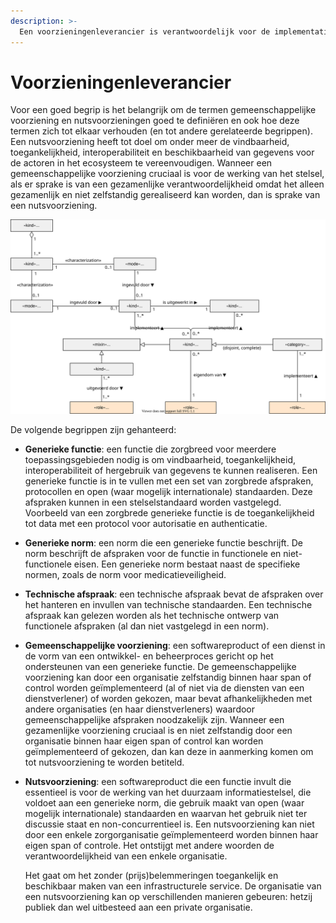 ```yaml
---
description: >-
  Een voorzieningenleverancier is verantwoordelijk voor de implementatie en het beheer van een nutsvoorziening.
---
```


# Voorzieningenleverancier

Voor een goed begrip is het belangrijk om de termen gemeenschappelijke voorziening en nutsvoorzieningen goed te definiëren en ook hoe deze termen zich tot elkaar verhouden (en tot andere gerelateerde begrippen). Een nutsvoorziening heeft tot doel om onder meer de vindbaarheid, toegankelijkheid, interoperabiliteit en beschikbaarheid van gegevens voor de actoren in het ecosysteem te vereenvoudigen. Wanneer een gemeenschappelijke voorziening cruciaal is voor de werking van het stelsel, als er sprake is van een gezamenlijke verantwoordelijkheid omdat het alleen gezamenlijk en niet zelfstandig gerealiseerd kan worden, dan is sprake van een nutsvoorziening.




![Figuur 1 Voorzieningen](../.gitbook/assets/act-servic-onto.svg)



De volgende begrippen zijn gehanteerd:

- **Generieke functie**: een functie die zorgbreed voor meerdere toepassingsgebieden nodig is om vindbaarheid, toegankelijkheid, interoperabiliteit of hergebruik van gegevens te kunnen realiseren. Een generieke functie is in te vullen met een set van zorgbrede afspraken, protocollen en open (waar mogelijk internationale) standaarden. Deze afspraken kunnen in een stelselstandaard worden vastgelegd. Voorbeeld van een zorgbrede generieke functie is de toegankelijkheid tot data met een protocol voor autorisatie en authenticatie. 

- **Generieke norm**: een norm die een generieke functie beschrijft. De norm beschrijft de afspraken voor de functie in functionele en niet-functionele eisen. Een generieke norm bestaat naast de specifieke normen, zoals de norm voor medicatieveiligheid.

- **Technische afspraak**: een technische afspraak bevat de afspraken over het hanteren en invullen van technische standaarden. Een technische afspraak kan gelezen worden als het technische ontwerp van functionele afspraken (al dan niet vastgelegd in een norm).

- **Gemeenschappelijke voorziening**: een softwareproduct of een dienst in de vorm van een ontwikkel- en beheerproces gericht op het ondersteunen van een generieke functie. De gemeenschappelijke voorziening kan door een organisatie zelfstandig binnen haar span of control worden geïmplementeerd (al of niet via de diensten van een dienstverlener) of worden gekozen, maar bevat afhankelijkheden met andere organisaties (en haar dienstverleners) waardoor gemeenschappelijke afspraken noodzakelijk zijn. 
  Wanneer een gezamenlijke voorziening cruciaal is en niet zelfstandig door een organisatie binnen haar eigen span of control kan worden geïmplementeerd of gekozen, dan kan deze in aanmerking komen om tot nutsvoorziening te worden betiteld. 

- **Nutsvoorziening**: een softwareproduct die een functie invult die essentieel is voor de werking van het duurzaam informatiestelsel, die voldoet aan een generieke norm, die gebruik maakt van open (waar mogelijk internationale) standaarden en waarvan het gebruik niet ter discussie staat en non-concurrentieel is. Een nutsvoorziening kan niet door een enkele zorgorganisatie geïmplementeerd worden binnen haar eigen span of controle. Het ontstijgt met andere woorden de verantwoordelijkheid van een enkele organisatie. 

  Het gaat om het zonder (prijs)belemmeringen toegankelijk en beschikbaar maken van een infrastructurele service.  De organisatie van een nutsvoorziening kan op verschillenden manieren gebeuren: hetzij publiek dan wel uitbesteed aan een private organisatie.

